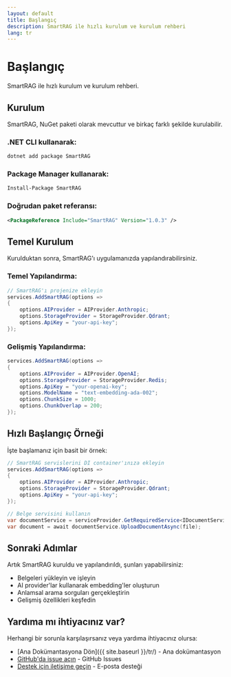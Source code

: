 ```yaml
---
layout: default
title: Başlangıç
description: SmartRAG ile hızlı kurulum ve kurulum rehberi
lang: tr
---
```


# Başlangıç

SmartRAG ile hızlı kurulum ve kurulum rehberi.

## Kurulum

SmartRAG, NuGet paketi olarak mevcuttur ve birkaç farklı şekilde kurulabilir.

### .NET CLI kullanarak:

```bash
dotnet add package SmartRAG
```

### Package Manager kullanarak:

```bash
Install-Package SmartRAG
```

### Doğrudan paket referansı:

```xml
<PackageReference Include="SmartRAG" Version="1.0.3" />
```

## Temel Kurulum

Kurulduktan sonra, SmartRAG'ı uygulamanızda yapılandırabilirsiniz.

### Temel Yapılandırma:

```csharp
// SmartRAG'ı projenize ekleyin
services.AddSmartRAG(options =>
{
    options.AIProvider = AIProvider.Anthropic;
    options.StorageProvider = StorageProvider.Qdrant;
    options.ApiKey = "your-api-key";
});
```

### Gelişmiş Yapılandırma:

```csharp
services.AddSmartRAG(options =>
{
    options.AIProvider = AIProvider.OpenAI;
    options.StorageProvider = StorageProvider.Redis;
    options.ApiKey = "your-openai-key";
    options.ModelName = "text-embedding-ada-002";
    options.ChunkSize = 1000;
    options.ChunkOverlap = 200;
});
```

## Hızlı Başlangıç Örneği

İşte başlamanız için basit bir örnek:

```csharp
// SmartRAG servislerini DI container'ınıza ekleyin
services.AddSmartRAG(options =>
{
    options.AIProvider = AIProvider.Anthropic;
    options.StorageProvider = StorageProvider.Qdrant;
    options.ApiKey = "your-api-key";
});

// Belge servisini kullanın
var documentService = serviceProvider.GetRequiredService<IDocumentService>();
var document = await documentService.UploadDocumentAsync(file);
```

## Sonraki Adımlar

Artık SmartRAG kuruldu ve yapılandırıldı, şunları yapabilirsiniz:

- Belgeleri yükleyin ve işleyin
- AI provider'lar kullanarak embedding'ler oluşturun
- Anlamsal arama sorguları gerçekleştirin
- Gelişmiş özellikleri keşfedin

## Yardıma mı ihtiyacınız var?

Herhangi bir sorunla karşılaşırsanız veya yardıma ihtiyacınız olursa:

- [Ana Dokümantasyona Dön]({{ site.baseurl }}/tr/) - Ana dokümantasyon
- [GitHub'da issue açın](https://github.com/byerlikaya/SmartRAG/issues) - GitHub Issues
- [Destek için iletişime geçin](mailto:b.yerlikaya@outlook.com) - E-posta desteği
